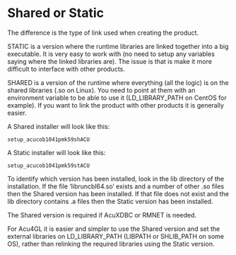 # Shared or Static

The difference is the type of link used when creating the product.  

STATIC is a version where the runtime libraries are linked together into a big executable. It is very easy to work with (no need to setup any variables saying where the linked libraries are). The issue is that is make it more difficult to interface with other products.  

SHARED is a version of the runtime where everything (all the logic) is on the shared libraries (.so on Linux). You need to point at them with an environment variable to be able to use it (LD_LIBRARY_PATH on CentOS for example). If you want to link the product with other products it is generally easier.  

A Shared installer will look like this: 
``` 
setup_acucob1041pmk59shACU  
```

A Static installer will look like this:  
```
setup_acucob1041pmk59stACU  
```

To identify which version has been installed, look in the lib directory of the installation. If the file ‘libruncbl64.so’ exists and a number of other .so files then the Shared version has been installed. If that file does not exist and the lib directory contains .a files then the Static version has been installed.  

The Shared version is required if AcuXDBC or RMNET is needed.  

For Acu4GL it is easier and simpler to use the Shared version and set the external libraries on LD_LIBRARY_PATH (LIBPATH or SHLIB_PATH on some OS), rather than relinking the required libraries using the Static version.  